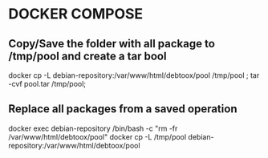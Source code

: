 # DOCKER COMPOSE

## Copy/Save the folder with all package to /tmp/pool and create a tar bool

docker cp -L  debian-repository:/var/www/html/debtoox/pool /tmp/pool ;
tar -cvf pool.tar  /tmp/pool; 

## Replace all packages from a saved operation

docker exec  debian-repository  /bin/bash  -c "rm -fr /var/www/html/debtoox/pool"
docker cp -L  /tmp/pool debian-repository:/var/www/html/debtoox/pool


